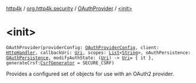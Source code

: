 [http4k](../../index.md) / [org.http4k.security](../index.md) / [OAuthProvider](index.md) / [&lt;init&gt;](./-init-.md)

# &lt;init&gt;

`OAuthProvider(providerConfig: `[`OAuthProviderConfig`](../-o-auth-provider-config/index.md)`, client: `[`HttpHandler`](../../org.http4k.core/-http-handler.md)`, callbackUri: `[`Uri`](../../org.http4k.core/-uri/index.md)`, scopes: `[`List`](https://kotlinlang.org/api/latest/jvm/stdlib/kotlin.collections/-list/index.html)`<`[`String`](https://kotlinlang.org/api/latest/jvm/stdlib/kotlin/-string/index.html)`>, oAuthPersistence: `[`OAuthPersistence`](../-o-auth-persistence/index.md)`, modifyAuthState: (`[`Uri`](../../org.http4k.core/-uri/index.md)`) -> `[`Uri`](../../org.http4k.core/-uri/index.md)` = { it }, generateCrsf: `[`CsrfGenerator`](../-csrf-generator.md)` = SECURE_CSRF)`

Provides a configured set of objects for use with an OAuth2 provider.

